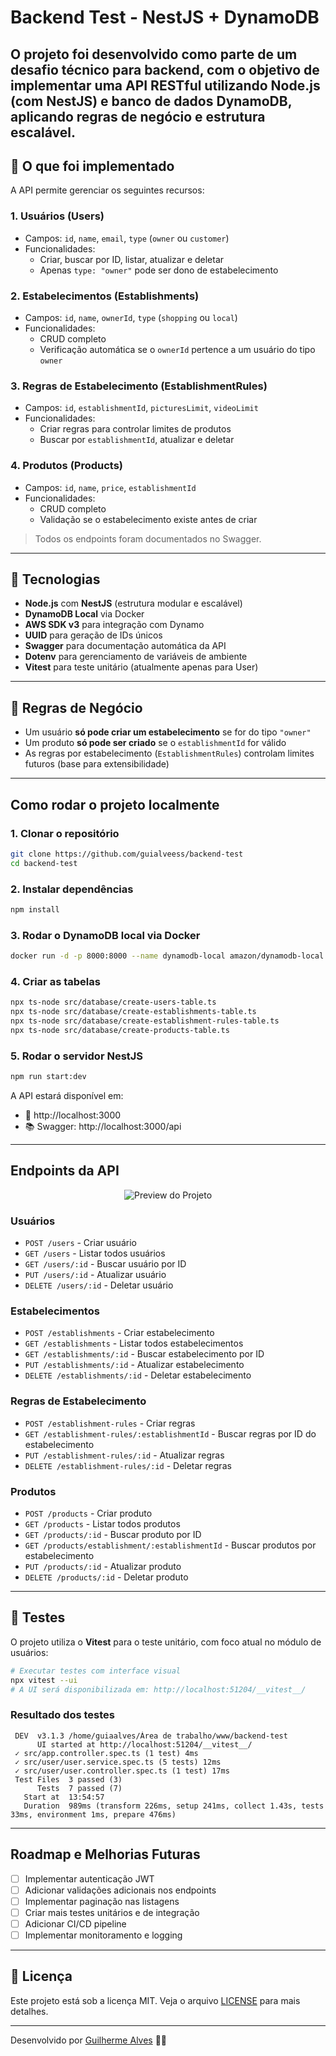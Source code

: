# Backend Test - NestJS + DynamoDB
O projeto foi desenvolvido como parte de um desafio técnico para backend, com o objetivo de implementar uma API RESTful utilizando **Node.js (com NestJS)** e banco de dados **DynamoDB**, aplicando regras de negócio e estrutura escalável.
---
## 🚀 O que foi implementado
A API permite gerenciar os seguintes recursos:
### 1. **Usuários (Users)**
- Campos: `id`, `name`, `email`, `type` (`owner` ou `customer`)
- Funcionalidades:
  - Criar, buscar por ID, listar, atualizar e deletar
  - Apenas `type: "owner"` pode ser dono de estabelecimento
### 2. **Estabelecimentos (Establishments)**
- Campos: `id`, `name`, `ownerId`, `type` (`shopping` ou `local`)
- Funcionalidades:
  - CRUD completo
  - Verificação automática se o `ownerId` pertence a um usuário do tipo `owner`
### 3. **Regras de Estabelecimento (EstablishmentRules)**
- Campos: `id`, `establishmentId`, `picturesLimit`, `videoLimit`
- Funcionalidades:
  - Criar regras para controlar limites de produtos
  - Buscar por `establishmentId`, atualizar e deletar
### 4. **Produtos (Products)**
- Campos: `id`, `name`, `price`, `establishmentId`
- Funcionalidades:
  - CRUD completo
  - Validação se o estabelecimento existe antes de criar
> Todos os endpoints foram documentados no Swagger.
---
## 🔧 Tecnologias
- **Node.js** com **NestJS** (estrutura modular e escalável)
- **DynamoDB Local** via Docker
- **AWS SDK v3** para integração com Dynamo
- **UUID** para geração de IDs únicos
- **Swagger** para documentação automática da API
- **Dotenv** para gerenciamento de variáveis de ambiente
- **Vitest** para teste unitário (atualmente apenas para User)

---
## 📝 Regras de Negócio
- Um usuário **só pode criar um estabelecimento** se for do tipo `"owner"`
- Um produto **só pode ser criado** se o `establishmentId` for válido
- As regras por estabelecimento (`EstablishmentRules`) controlam limites futuros (base para extensibilidade)
---
## Como rodar o projeto localmente
### 1. Clonar o repositório
```bash
git clone https://github.com/guialveess/backend-test
cd backend-test
```

### 2. Instalar dependências
```bash
npm install
```

### 3. Rodar o DynamoDB local via Docker
```bash
docker run -d -p 8000:8000 --name dynamodb-local amazon/dynamodb-local
```

### 4. Criar as tabelas
```bash
npx ts-node src/database/create-users-table.ts
npx ts-node src/database/create-establishments-table.ts
npx ts-node src/database/create-establishment-rules-table.ts
npx ts-node src/database/create-products-table.ts
```

### 5. Rodar o servidor NestJS
```bash
npm run start:dev
```

A API estará disponível em:
- 📍 http://localhost:3000
- 📚 Swagger: http://localhost:3000/api

---
## Endpoints da API

<p align="center">
  <img src="https://dodmpt859u.ufs.sh/f/996SGypRyFDzrz1aQxPTory62VGYuDsI8ipnbjm3etRfLUh0" alt="Preview do Projeto" />
</p>


### Usuários
- `POST /users` - Criar usuário
- `GET /users` - Listar todos usuários
- `GET /users/:id` - Buscar usuário por ID
- `PUT /users/:id` - Atualizar usuário
- `DELETE /users/:id` - Deletar usuário

### Estabelecimentos
- `POST /establishments` - Criar estabelecimento
- `GET /establishments` - Listar todos estabelecimentos
- `GET /establishments/:id` - Buscar estabelecimento por ID
- `PUT /establishments/:id` - Atualizar estabelecimento
- `DELETE /establishments/:id` - Deletar estabelecimento

### Regras de Estabelecimento
- `POST /establishment-rules` - Criar regras
- `GET /establishment-rules/:establishmentId` - Buscar regras por ID do estabelecimento
- `PUT /establishment-rules/:id` - Atualizar regras
- `DELETE /establishment-rules/:id` - Deletar regras

### Produtos
- `POST /products` - Criar produto
- `GET /products` - Listar todos produtos
- `GET /products/:id` - Buscar produto por ID
- `GET /products/establishment/:establishmentId` - Buscar produtos por estabelecimento
- `PUT /products/:id` - Atualizar produto
- `DELETE /products/:id` - Deletar produto

---
## 🧪 Testes
O projeto utiliza o **Vitest** para o teste unitário, com foco atual no módulo de usuários:

```bash
# Executar testes com interface visual
npx vitest --ui
# A UI será disponibilizada em: http://localhost:51204/__vitest__/
```

### Resultado dos testes
```
 DEV  v3.1.3 /home/guiaalves/Área de trabalho/www/backend-test
      UI started at http://localhost:51204/__vitest__/
 ✓ src/app.controller.spec.ts (1 test) 4ms
 ✓ src/user/user.service.spec.ts (5 tests) 12ms
 ✓ src/user/user.controller.spec.ts (1 test) 17ms
 Test Files  3 passed (3)
      Tests  7 passed (7)
   Start at  13:54:57
   Duration  989ms (transform 226ms, setup 241ms, collect 1.43s, tests 33ms, environment 1ms, prepare 476ms)
```

---
## Roadmap e Melhorias Futuras
- [ ] Implementar autenticação JWT
- [ ] Adicionar validações adicionais nos endpoints
- [ ] Implementar paginação nas listagens
- [ ] Criar mais testes unitários e de integração
- [ ] Adicionar CI/CD pipeline
- [ ] Implementar monitoramento e logging

---
## 📄 Licença
Este projeto está sob a licença MIT. Veja o arquivo [LICENSE](LICENSE) para mais detalhes.

---
Desenvolvido por [Guilherme Alves](https://github.com/guialveess) 👨‍💻
